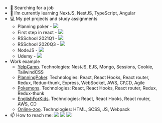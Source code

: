- 🔭 Searching for a job
- 🌱 I’m currently learning NextJS, NestJS, TypeScript, Angular
- :computer: My pet projects and study assignments
    - Planning poker - <a target="_blank" href="https://github.com/AleksandroSN/planing-poker"><img src="https://img.shields.io/badge/GitHub-100000?style=for-the-badge&logo=github&logoColor=white"/></a>
    - First step in react - <a target="_blank" href="https://github.com/AleksandroSN/aleksandrosn-react2021Q3"><img src="https://img.shields.io/badge/GitHub-100000?style=for-the-badge&logo=github&logoColor=white"/></a>
    - RSSchool 2021Q1 - <a target="_blank" href="https://github.com/AleksandroSN/RSSchool2021Q1"><img src="https://img.shields.io/badge/GitHub-100000?style=for-the-badge&logo=github&logoColor=white"/></a>
    - RSSchool 2020Q3 - <a target="_blank" href="https://github.com/AleksandroSN/RSSchool2020Q3"><img src="https://img.shields.io/badge/GitHub-100000?style=for-the-badge&logo=github&logoColor=white"/></a>
    - NodeJS - <a target="_blank" href="https://github.com/AleksandroSN/nodejs2021Q4-service"><img src="https://img.shields.io/badge/GitHub-100000?style=for-the-badge&logo=github&logoColor=white"/></a>
    - Udemy - <a target="_blank" href="https://github.com/AleksandroSN/Udemy"><img src="https://img.shields.io/badge/GitHub-100000?style=for-the-badge&logo=github&logoColor=white"/></a>
- Work example
    - [YelpCamp](http://yelpcamp-aleksandro.herokuapp.com/). Technologies: NestJS, EJS, Mongo, Sessions, Cookie, TailwindCSS
    - [PlanningPoker](https://softwarts-planning-poker.netlify.app/). Technologies: React, React Hooks, React router, Redux, Redux-thunk, Express, WebSocket, AWS, CI\CD, Agile
    - [Pokemons](https://silly-swirles-03775c.netlify.app/). Technologies: React, React Hooks, React router, Redux, Redux-thunk
    - [EnglishForKids](https://aleksandrosn-jsfe2021-english-4-kids.netlify.app/game). Technologies: React, React Hooks, React router, AWS, CD
    - [Online-zoo](https://aleksandrosn.github.io/RSSchool2021Q1/online-zoo/). Technologies: HTML, SCSS, JS, Webpack
- 📫 How to reach me:
<a target="_blank" href="https://t.me/Fergog"><img src="https://img.shields.io/badge/Telegram-000000?style=plastic&logo=Telegram&labelColor=black"/></a>
<a target="_blank" href="mailto:aleksandrosn.krd@gmail.com"><img src="https://img.shields.io/badge/Gmail-000000?style=plastic&logo=Gmail&labelColor=black"/></a>
<a target="_blank" href="https://www.codewars.com/users/AleksandroSN"><img src="https://www.codewars.com/users/AleksandroSN/badges/micro"/></a><br>

<!--
**AleksandroSN/AleksandroSN** is a ✨ _special_ ✨ repository because its `README.md` (this file) appears on your GitHub profile.

Here are some ideas to get you started:

- 🔭 I’m currently working on ...
- 🌱 I’m currently learning ...
- 👯 I’m looking to collaborate on ...
- 🤔 I’m looking for help with ...
- 💬 Ask me about ...
- 📫 How to reach me: ...
- 😄 Pronouns: ...
- ⚡ Fun fact: ...
-->

